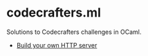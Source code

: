 # codecrafters.ml

Solutions to Codecrafters challenges in OCaml.

- [Build your own HTTP server](./http-server)
